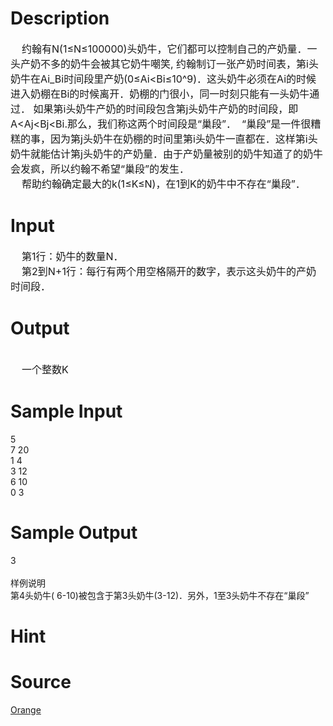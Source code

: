 
# Description

<div class="content"><div><span style="font-size: medium">    约翰有N(1≤N≤100000)头奶牛，它们都可以控制自己的产奶量．一头产奶不多的奶牛会被其它奶牛嘲笑, 约翰制订一张产奶时间表，第i头奶牛在Ai_Bi时间段里产奶(0≤Ai&lt;Bi≤10^9)．这头奶牛必须在Ai的时候进入奶棚在Bi的时候离开．奶棚的门很小，同一时刻只能有一头奶牛通过． 如果第i头奶牛产奶的时间段包含第j头奶牛产奶的时间段，即A&lt;Aj&lt;Bj&lt;Bi.那么，我们称这两个时间段是“巢段”．  “巢段”是一件很糟糕的事，因为第j头奶牛在奶棚的时间里第i头奶牛一直都在．这样第i头奶牛就能估计第j头奶牛的产奶量．由于产奶量被别的奶牛知道了的奶牛会发疯，所以约翰不希望“巢段”的发生．</span></div>
<div><span style="font-size: medium">    帮助约翰确定最大的k(1≤K≤N)，在1到K的奶牛中不存在“巢段”．</span></div></div>

# Input

<div class="content"><div><span style="font-size: medium">    第1行：奶牛的数量N．</span></div>
<div><span style="font-size: medium">    第2到N+1行：每行有两个用空格隔开的数字，表示这头奶牛的产奶时间段．</span></div></div>

# Output

<div class="content"><div> </div>
<div><span style="font-size: medium">    一个整数K</span></div></div>

# Sample Input

<div class="content"><span class="sampledata">5<br/>
7 20<br/>
1 4<br/>
3 12<br/>
6 10<br/>
0 3</span></div>

# Sample Output

<div class="content"><span class="sampledata"> 3<br/>
<br/>
样例说明<br/>
    第4头奶牛( 6-10)被包含于第3头奶牛(3-12)．另外，1至3头奶牛不存在“巢段”</span></div>

# Hint

<div class="content"><p></p></div>

# Source

<div class="content"><p><a href="problemset.php?search=Orange">Orange</a></p></div>

